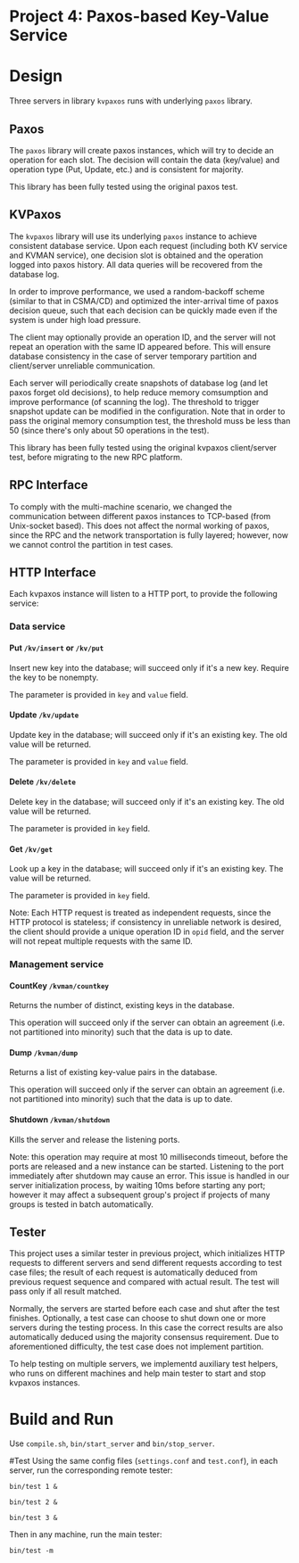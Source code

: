 Project 4: Paxos-based Key-Value Service
====

# Design

Three servers in library `kvpaxos` runs with underlying `paxos` library.

## Paxos

The `paxos` library will create paxos instances, which will try to decide an operation for each slot. The decision will contain the data (key/value)  and operation type (Put, Update, etc.) and is consistent for majority.

This library has been fully tested using the original paxos test.

## KVPaxos

The `kvpaxos` library will use its underlying `paxos` instance to achieve consistent database service. Upon each request (including both KV service and KVMAN service), one decision slot is obtained and the operation logged into paxos history. All data queries will be recovered from the database log.

In order to improve performance, we used a random-backoff scheme (similar to that in CSMA/CD) and optimized the inter-arrival time of paxos decision queue, such that each decision can be quickly made even if the system is under high load pressure.

The client may optionally provide an operation ID, and the server will not repeat an operation with the same ID appeared before. This will ensure database consistency in the case of server temporary partition and client/server unreliable communication.

Each server will periodically create snapshots of database log (and let paxos forget old decisions), to help reduce memory comsumption and improve performance (of scanning the log). The threshold to trigger snapshot update can be modified in the configuration. Note that in order to pass the original memory consumption test, the threshold muss be less than 50 (since there's only about 50 operations in the test).

This library has been fully tested using the original kvpaxos client/server test, before migrating to the new RPC platform.

## RPC Interface

To comply with the multi-machine scenario, we changed the communication between different paxos instances to TCP-based (from Unix-socket based). This does not affect the normal working of paxos, since the RPC and the network transportation is fully layered; however, now we cannot control the partition in test cases.

## HTTP Interface

Each kvpaxos instance will listen to a HTTP port, to provide the following service:

### Data service
#### Put `/kv/insert` or `/kv/put`
Insert new key into the database; will succeed only if it's a new key. Require the key to be nonempty.

The parameter is provided in `key` and `value` field.

#### Update `/kv/update`
Update key in the database; will succeed only if it's an existing key.
The old value will be returned.

The parameter is provided in `key` and `value` field.

#### Delete `/kv/delete` 
Delete key in the database; will succeed only if it's an existing key.
The old value will be returned.

The parameter is provided in `key`  field.

#### Get `/kv/get` 
Look up a key in the database; will succeed only if it's an existing key.
The value will be returned.

The parameter is provided in `key`  field.

Note: Each HTTP request is treated as independent requests, since the HTTP protocol is stateless; if consistency in unreliable network is desired, the client should provide a unique operation ID in `opid` field, and the server will not repeat multiple requests with the same ID.

### Management service
#### CountKey `/kvman/countkey` 
Returns the number of distinct, existing keys in the database. 

This operation will succeed only if the server can obtain an agreement (i.e. not partitioned into minority) such that the data is up to date.

#### Dump `/kvman/dump` 
Returns a list of existing key-value pairs in the database. 

This operation will succeed only if the server can obtain an agreement (i.e. not partitioned into minority) such that the data is up to date.

#### Shutdown `/kvman/shutdown` 
Kills the server and release the listening ports.

Note: this operation may require at most 10 milliseconds timeout, before the ports are released and a new instance can be started. Listening to the port immediately after shutdown may cause an error. This issue is handled in our server initialization process, by waiting 10ms before starting any port; however it may affect a subsequent group's project if projects of many groups is tested in batch automatically.


## Tester

This project uses a similar tester in previous project, which initializes HTTP requests to different servers and send different requests according to test case files; the result of each request is automatically deduced from previous request sequence and compared with actual result. The test will pass only if all result matched.

Normally, the servers are started before each case and shut after the test finishes. Optionally, a test case can choose to shut down one or more servers during the testing process. In this case the correct results are also automatically deduced using the majority consensus requirement. Due to aforementioned difficulty, the test case does not implement partition.

To help testing on multiple servers, we implementd auxiliary test helpers, who runs on different machines and help main tester to start and stop kvpaxos instances.

# Build and Run

Use `compile.sh`, `bin/start_server` and `bin/stop_server`.


#Test
Using the same config files (`settings.conf` and `test.conf`), in each server, run the corresponding remote tester:
```
bin/test 1 &

bin/test 2 &

bin/test 3 &
```

Then in any machine, run the main tester:
```
bin/test -m
```
